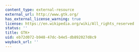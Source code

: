 ```yaml
---
content_type: external-resource
external_url: http://www.gtk.org/
has_external_license_warning: true
license: https://en.wikipedia.org/wiki/All_rights_reserved
status: ''
title: GTK+
uid: eb72d072-b948-47dc-b4e5-db892027d8c9
wayback_url: ''
---
```


